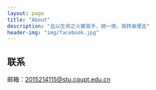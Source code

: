```yaml
---
layout: page
title: "About"
description: "且以生命之火暖我手，她一熄，我转身便走"
header-img: "img/facebook.jpg"
---
```




## 联系

邮箱：2015214115@stu.cqupt.edu.cn


